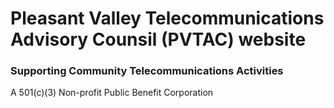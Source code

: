 # Pleasant Valley Telecommunications Advisory Counsil (PVTAC) website
### Supporting Community Telecommunications Activities
A 501(c)(3) Non-profit Public Benefit Corporation
